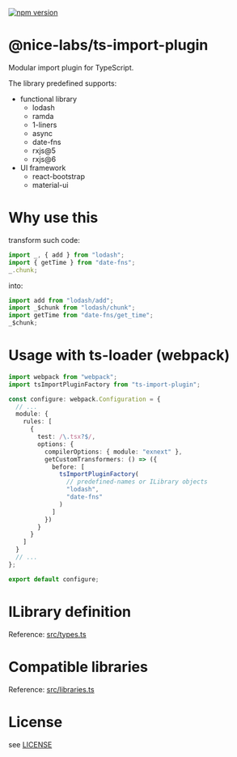 [![npm version](https://badge.fury.io/js/@nice-labs/ts-import-plugin.svg)](https://www.npmjs.com/package/@nice-labs/ts-import-plugin)

# @nice-labs/ts-import-plugin

Modular import plugin for TypeScript.

The library predefined supports:

- functional library
  - lodash
  - ramda
  - 1-liners
  - async
  - date-fns
  - rxjs@5
  - rxjs@6
- UI framework
  - react-bootstrap
  - material-ui

# Why use this

transform such code:

```typescript
import _, { add } from "lodash";
import { getTime } from "date-fns";
_.chunk;
```

into:

```typescript
import add from "lodash/add";
import _$chunk from "lodash/chunk";
import getTime from "date-fns/get_time";
_$chunk;
```

# Usage with ts-loader (webpack)

```typescript
import webpack from "webpack";
import tsImportPluginFactory from "ts-import-plugin";

const configure: webpack.Configuration = {
  // ...
  module: {
    rules: [
      {
        test: /\.tsx?$/,
        options: {
          compilerOptions: { module: "exnext" },
          getCustomTransformers: () => ({
            before: [
              tsImportPluginFactory(
                // predefined-names or ILibrary objects
                "lodash",
                "date-fns"
              )
            ]
          })
        }
      }
    ]
  }
  // ...
};

export default configure;
```

# ILibrary definition

Reference: [src/types.ts](src/types.ts)

# Compatible libraries

Reference: [src/libraries.ts](src/libraries.ts)

# License

see [LICENSE](LICENSE)
